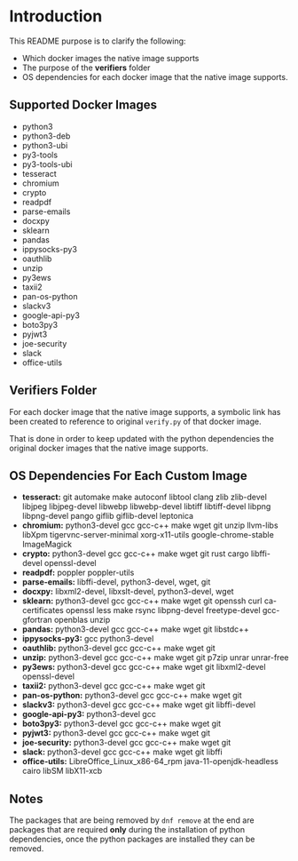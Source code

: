 
# Introduction
This README purpose is to clarify the following:
* Which docker images the native image supports
* The purpose of the **verifiers** folder
* OS dependencies for each docker image that the native image supports.

## Supported Docker Images
* python3 
* python3-deb
* python3-ubi
* py3-tools
* py3-tools-ubi
* tesseract
* chromium
* crypto
* readpdf
* parse-emails
* docxpy
* sklearn
* pandas
* ippysocks-py3
* oauthlib
* unzip
* py3ews
* taxii2
* pan-os-python
* slackv3
* google-api-py3
* boto3py3
* pyjwt3
* joe-security
* slack
* office-utils


## Verifiers Folder
For each docker image that the native image supports, a symbolic link has been created to reference to original `verify.py` of that docker image.

That is done in order to keep updated with the python dependencies the original docker images that the native image supports. 


## OS Dependencies For Each Custom Image
* **tesseract:** git automake make autoconf libtool clang zlib zlib-devel libjpeg libjpeg-devel libwebp libwebp-devel libtiff libtiff-devel libpng libpng-devel pango giflib giflib-devel leptonica 
* **chromium:** python3-devel gcc gcc-c++ make wget git unzip llvm-libs libXpm tigervnc-server-minimal xorg-x11-utils google-chrome-stable ImageMagick
* **crypto:** python3-devel gcc gcc-c++ make wget git rust cargo libffi-devel openssl-devel
* **readpdf:** poppler poppler-utils
* **parse-emails:** libffi-devel, python3-devel, wget, git
* **docxpy:** libxml2-devel, libxslt-devel, python3-devel, wget
* **sklearn:** python3-devel gcc gcc-c++ make wget git openssh curl ca-certificates openssl less make rsync libpng-devel freetype-devel gcc-gfortran openblas unzip
* **pandas:** python3-devel gcc gcc-c++ make wget git libstdc++
* **ippysocks-py3:** gcc python3-devel
* **oauthlib:** python3-devel gcc gcc-c++ make wget git
* **unzip:** python3-devel gcc gcc-c++ make wget git p7zip unrar unrar-free
* **py3ews:** python3-devel gcc gcc-c++ make wget git libxml2-devel openssl-devel
* **taxii2:** python3-devel gcc gcc-c++ make wget git
* **pan-os-python:** python3-devel gcc gcc-c++ make wget git
* **slackv3:** python3-devel gcc gcc-c++ make wget git libffi-devel
* **google-api-py3:** python3-devel gcc
* **boto3py3:** python3-devel gcc gcc-c++ make wget git
* **pyjwt3:** python3-devel gcc gcc-c++ make wget git
* **joe-security:** python3-devel gcc gcc-c++ make wget git
* **slack:** python3-devel gcc gcc-c++ make wget git libffi
* **office-utils:** LibreOffice_Linux_x86-64_rpm java-11-openjdk-headless cairo libSM libX11-xcb

## Notes
The packages that are being removed by `dnf remove` at the end are packages that are required **only** during the installation of python dependencies, once the python packages are installed they can be removed.